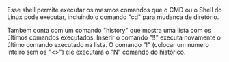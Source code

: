 Esse shell permite executar os mesmos comandos que o CMD ou o Shell do Linux pode executar, incluindo o comando "cd" para mudança de diretório.

Também conta com um comando "history" que mostra uma lista com os últimos comandos executados. Inserir o comando "!!" executa novamente o último comando executado na lista. O comando "!<N>" (colocar um numero inteiro sem os "<>") ele executará o "N" comando do histórico.
